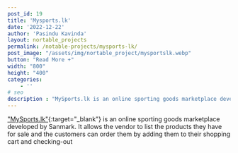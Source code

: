 ```yaml
---
post_id: 19
title: 'Mysports.lk'
date: '2022-12-22'
author: 'Pasindu Kavinda'
layout: nortable_projects 
permalink: /notable-projects/mysports-lk/
post_image: "/assets/img/nortable_project/mysportslk.webp"
button: "Read More +"
width: "800"
height: "400"
categories:
    - ''
# seo
description : "MySports.lk is an online sporting goods marketplace developed by Sanmark. It allows the vendor to list the products they have for sale and the customers can order them by adding them to their shopping cart and checking-out."
---
```

["MySports.lk"](https://mysports.lk/){:target="_blank"} is an online sporting goods marketplace developed by Sanmark. It allows the vendor to list the products they have for sale and the customers can order them by adding them to their shopping cart and checking-out